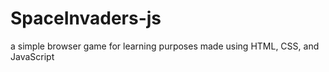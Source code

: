# SpaceInvaders-js
a simple browser game for learning purposes
made using HTML, CSS, and JavaScript
